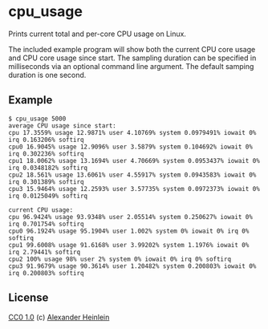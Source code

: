 # cpu_usage

Prints current total and per-core CPU usage on Linux.

The included example program will show both the current CPU core usage and CPU core usage since start.
The sampling duration can be specified in milliseconds via an optional command line argument.
The default samping duration is one second.

## Example
```
$ cpu_usage 5000
average CPU usage since start:
cpu 17.3559% usage 12.9871% user 4.10769% system 0.0979491% iowait 0% irq 0.163206% softirq
cpu0 16.9045% usage 12.9096% user 3.5879% system 0.104692% iowait 0% irq 0.302236% softirq
cpu1 18.0062% usage 13.1694% user 4.70669% system 0.0953437% iowait 0% irq 0.0348182% softirq
cpu2 18.561% usage 13.6061% user 4.55917% system 0.0943583% iowait 0% irq 0.301389% softirq
cpu3 15.9464% usage 12.2593% user 3.57735% system 0.0972373% iowait 0% irq 0.0125049% softirq

current CPU usage:
cpu 96.9424% usage 93.9348% user 2.05514% system 0.250627% iowait 0% irq 0.701754% softirq
cpu0 96.1924% usage 95.1904% user 1.002% system 0% iowait 0% irq 0% softirq
cpu1 99.6008% usage 91.6168% user 3.99202% system 1.1976% iowait 0% irq 2.79441% softirq
cpu2 100% usage 98% user 2% system 0% iowait 0% irq 0% softirq
cpu3 91.9679% usage 90.3614% user 1.20482% system 0.200803% iowait 0% irq 0.200803% softirq
```

## License
[CC0 1.0](https://creativecommons.org/publicdomain/zero/1.0/legalcode)
(c) [Alexander Heinlein](http://choerbaert.org)
